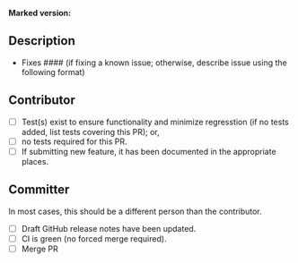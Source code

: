 
<!--

	If release PR, add ?template=release.md to the PR url to use the release PR template.

	If badging PR, add ?template=badges.md to the PR url to use the badges PR template.

	Otherwise, you are stating this PR fixes an issue that has been submitted; or,
	describes the issue or proposal under considersation and contains the project-related code to implement.

-->

**Marked version:**

<!-- The NPM version or commit hash having the issue -->

## Description

- Fixes #### (if fixing a known issue; otherwise, describe issue using the following format)

<!--

## Expectation

Describe the output you are expecting from marked

## Result

Describe the output you received from marked

## What was attempted

Describe what code combination got you there

-->

## Contributor

- [ ] Test(s) exist to ensure functionality and minimize regresstion (if no tests added, list tests covering this PR); or,
- [ ] no tests required for this PR.
- [ ] If submitting new feature, it has been documented in the appropriate places.

## Committer

In most cases, this should be a different person than the contributor.

- [ ] Draft GitHub release notes have been updated.
- [ ] CI is green (no forced merge required).
- [ ] Merge PR
